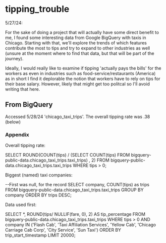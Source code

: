 # tipping_trouble

5/27/24:

For the sake of doing a project that will actually have some direct benefit to me, I found some interesting data from Google BigQuery with taxis in Chicago. Starting with that, we'll explore the trends of which features contribute the most to tips and try to expand to other industries as well (unsure at the moment where to find that data, but that will be part of the journey).

Ideally, I would really like to examine if tipping 'actually pays the bills' for the workers as even in industries such as food-service/restaurants (America) as in short I find it deplorable the notion that workers have to rely on tips for their base salary. However, likely that might get too politcal so I'll avoid writing that here.

## From BigQuery

Accessed 5/28/24 'chicago_taxi_trips'. The overall tipping rate was .38 (below)

### Appendix

Overall tipping rate:

SELECT ROUND(COUNT(tips) /
    (SELECT COUNT(tips)
    FROM bigquery-public-data.chicago_taxi_trips.taxi_trips)
, 2)
FROM bigquery-public-data.chicago_taxi_trips.taxi_trips
WHERE tips > 0;

Biggest (named) taxi companies:

--First was null, for the record
SELECT company, COUNT(tips) as trips
FROM bigquery-public-data.chicago_taxi_trips.taxi_trips
GROUP BY company
ORDER BY trips DESC;

Data used first:

SELECT *, ROUND(tips/ NULLIF(fare, 0), 2) AS tip_percentage
FROM bigquery-public-data.chicago_taxi_trips.taxi_trips
WHERE tips > 0
AND company IN ('Flash Cab', 'Taxi Affiliation Services', 'Yellow Cab', 'Chicago Carriage Cab Corp', 'City Service', 'Sun Taxi')
ORDER BY trip_start_timestamp
LIMIT 20000;
